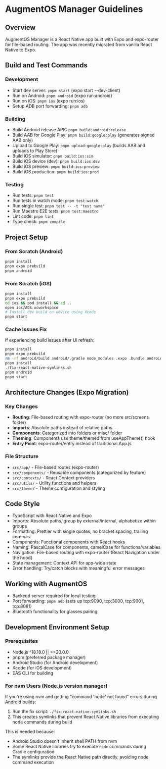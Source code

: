 # AugmentOS Manager Guidelines

## Overview
AugmentOS Manager is a React Native app built with Expo and expo-router for file-based routing. The app was recently migrated from vanilla React Native to Expo.

## Build and Test Commands

### Development
- Start dev server: `pnpm start` (expo start --dev-client)
- Run on Android: `pnpm android` (expo run:android)
- Run on iOS: `pnpm ios` (expo run:ios)
- Setup ADB port forwarding: `pnpm adb`

### Building
- Build Android release APK: `pnpm build:android:release`
- Build AAB for Google Play: `pnpm build:google:play` (generates signed AAB only)
- Upload to Google Play: `pnpm upload:google:play` (builds AAB and uploads to Play Store)
- Build iOS simulator: `pnpm build:ios:sim`
- Build iOS device (dev): `pnpm build:ios:dev`
- Build iOS preview: `pnpm build:ios:preview`
- Build iOS production: `pnpm build:ios:prod`

### Testing
- Run tests: `pnpm test`
- Run tests in watch mode: `pnpm test:watch`
- Run single test: `pnpm test -- -t "test name"`
- Run Maestro E2E tests: `pnpm test:maestro`
- Lint code: `pnpm lint`
- Type check: `pnpm compile`

## Project Setup

### From Scratch (Android)
```bash
pnpm install
pnpm expo prebuild
pnpm android
```

### From Scratch (iOS)
```bash
pnpm install
pnpm expo prebuild
cd ios && pod install && cd ..
open ios/AOS.xcworkspace
# Install dev build on device using Xcode
pnpm start
```

### Cache Issues Fix
If experiencing build issues after UI refresh:
```bash
pnpm install
pnpm expo prebuild
rm -rf android/build android/.gradle node_modules .expo .bundle android/app/build android/app/src/main/assets
pnpm install
./fix-react-native-symlinks.sh 
pnpm android
pnpm start
```

## Architecture Changes (Expo Migration)

### Key Changes
- **Routing**: File-based routing with expo-router (no more src/screens folder)
- **Imports**: Absolute paths instead of relative paths
- **Components**: Categorized into folders or misc/ folder
- **Theming**: Components use theme/themed from useAppTheme() hook
- **Entry Point**: expo-router/entry instead of traditional App.js

### File Structure
- `src/app/` - File-based routes (expo-router)
- `src/components/` - Reusable components (categorized by feature)
- `src/contexts/` - React Context providers
- `src/utils/` - Utility functions and helpers
- `src/theme/` - Theme configuration and styling

## Code Style
- TypeScript with React Native and Expo
- Imports: Absolute paths, group by external/internal, alphabetize within groups
- Formatting: Prettier with single quotes, no bracket spacing, trailing commas
- Components: Functional components with React hooks
- Naming: PascalCase for components, camelCase for functions/variables
- Navigation: File-based routing with expo-router (React Navigation under the hood)
- State management: Context API for app-wide state
- Error handling: Try/catch blocks with meaningful error messages

## Working with AugmentOS
- Backend server required for local testing
- Port forwarding: `pnpm adb` (sets up tcp:9090, tcp:3000, tcp:9001, tcp:8081)
- Bluetooth functionality for glasses pairing

## Development Environment Setup

### Prerequisites
- Node.js ^18.18.0 || >=20.0.0
- pnpm (preferred package manager)
- Android Studio (for Android development)
- Xcode (for iOS development)
- EAS CLI for building

### For nvm Users (Node.js version manager)
If you're using nvm and getting "command 'node' not found" errors during Android builds:

1. Run the fix script: `./fix-react-native-symlinks.sh`
2. This creates symlinks that prevent React Native libraries from executing node commands during build

This is needed because:
- Android Studio doesn't inherit shell PATH from nvm
- Some React Native libraries try to execute `node` commands during Gradle configuration
- The symlinks provide the React Native path directly, avoiding node command execution